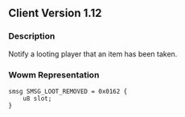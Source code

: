 ## Client Version 1.12

### Description
Notify a looting player that an item has been taken.

### Wowm Representation
```rust,ignore
smsg SMSG_LOOT_REMOVED = 0x0162 {
    u8 slot;    
}

```
